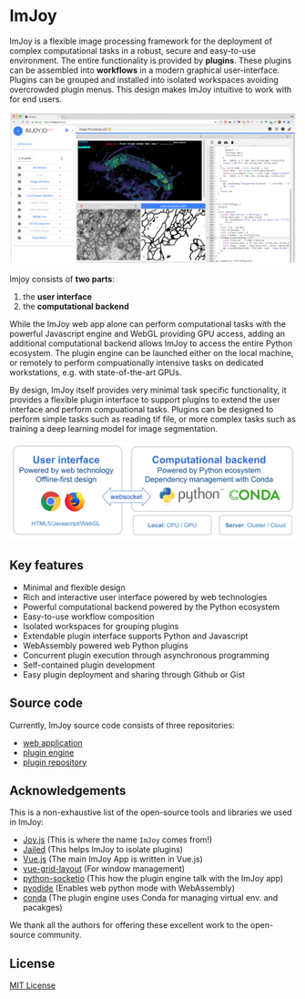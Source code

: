 # ImJoy

ImJoy is a flexible image processing framework for the deployment of complex
computational tasks in a robust, secure and easy-to-use environment. The entire functionality is provided by **plugins**. These plugins can be assembled into **workflows** in a modern graphical user-interface. Plugins can be grouped and installed into isolated workspaces avoiding overcrowded plugin menus. This design makes ImJoy intuitive to work with for end users.

<img src="./asserts/imjoy-screenshot.png" width="600px"></img>

Imjoy consists of **two parts**:
1. the **user interface**
2. the **computational backend**

While the ImJoy web app alone can perform computational tasks with the powerful Javascript engine and WebGL providing GPU access, adding an additional computational backend allows ImJoy to access the entire Python ecosystem. The plugin engine can be launched either on the local machine, or remotely to perform compuationally intensive tasks on dedicated workstations, e.g. with state-of-the-art GPUs.

By design, ImJoy itself provides very minimal task specific functionality, it provides a flexible plugin interface to support plugins to extend the user interface and perform compuational tasks. Plugins can be designed to perform  simple tasks such as reading tif file, or more complex tasks such as training a deep learning model for image segmentation.

<img src="./asserts/imjoy-overview.png" width="800px"></img>

## Key features
 * Minimal and flexible design
 * Rich and interactive user interface powered by web technologies
 * Powerful computational backend powered by the Python ecosystem
 * Easy-to-use workflow composition
 * Isolated workspaces for grouping plugins
 * Extendable plugin interface supports Python and Javascript
 * WebAssembly powered web Python plugins
 * Concurrent plugin execution through asynchronous programming
 * Self-contained plugin development
 * Easy plugin deployment and sharing through Github or Gist


## Source code

Currently, ImJoy source code consists of three repositories:
 * [web application](https://github.com/oeway/ImJoy/)
 * [plugin engine](https://github.com/oeway/ImJoy-Engine)
 * [plugin repository](https://github.com/oeway/ImJoy-Plugins)

## Acknowledgements

This is a non-exhaustive list of the open-source tools and libraries we used in ImJoy:
 * [Joy.js](https://github.com/ncase/joy) (This is where the name `ImJoy` comes from!)
 * [Jailed](https://github.com/asvd/jailed) (This helps ImJoy to isolate plugins)
 * [Vue.js](https://vuejs.org/) (The main ImJoy App is written in Vue.js)
 * [vue-grid-layout](https://github.com/jbaysolutions/vue-grid-layout) (For window management)
 * [python-socketio](https://github.com/miguelgrinberg/python-socketio) (This how the plugin engine talk with the ImJoy app)
 * [pyodide](https://github.com/iodide-project/pyodide) (Enables web python mode with WebAssembly)
 * [conda](https://conda.io/) (The plugin engine uses Conda for managing virtual env. and pacakges)

We thank all the authors for offering these excellent work to the open-source community.

## License

[MIT License](https://github.com/oeway/ImJoy/blob/master/LICENSE)
